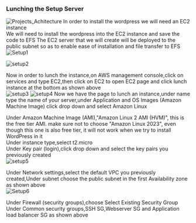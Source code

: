### Lunching the Setup Server
![Projects_Achitecture](https://github.com/AdventureLouis/Host-a-wordpress-website-in-AWS/assets/161846069/f1342a64-519f-4831-b756-336fcaaea203)
In order to install the wordpress we will need an EC2 instance
<br>
We will need to install the wordpress into the EC2 instance and save the code to EFS
The EC2 server that we will create will be deployed to the public subnet so as to enable ease of installation and file transfer to EFS
<br>
![Setup1](https://github.com/AdventureLouis/Host-a-wordpress-website-in-AWS/assets/161846069/d29f4c01-e5b6-4f3e-b3a4-4bd29bfc37e5)

![setup2](https://github.com/AdventureLouis/Host-a-wordpress-website-in-AWS/assets/161846069/c4756b9a-e893-494c-8385-ca2416cd391c)

Now in order to lunch the instance,on AWS management console,click on services and type EC2,then click on EC2 to open EC2 page and click lunch instance at the bottom as shown above
<br>
![setup3](https://github.com/AdventureLouis/Host-a-wordpress-website-in-AWS/assets/161846069/2d495444-c481-4e9a-aa2b-5fd37758812f)
![setup4](https://github.com/AdventureLouis/Host-a-wordpress-website-in-AWS/assets/161846069/4604230e-2c4e-474f-bd9f-d9bc1f491676)
Now we have the page to lunch an instance,under name type the name of your server,under Application and OS Images (Amazon Machine Image) click drop down and select Amazon Linux
<br>

Under Amazon Machine Image (AMI),"Amazon Linux 2 AMI (HVM)", this is the free tier AMI. make sure not to choose "Amazon Linux 2023", even though this one is also free tier, it will not work when we try to install WordPress in it
<br>
Under instance type,select t2.micro
<br>
Under Key pair (login),click drop down and select the key pairs you previously created
<br>
![setup5](https://github.com/AdventureLouis/Host-a-wordpress-website-in-AWS/assets/161846069/5718b5c6-b31e-4990-8a2c-b218d20b59e0)

Under Network settings,select the default VPC you previously created,Under subnet choose the public subnet in the first Availability zone as shown above
<br>
![Setup6](https://github.com/AdventureLouis/Host-a-wordpress-website-in-AWS/assets/161846069/fa6a8690-ef45-4585-be77-de7379fb225f)

Under Firewall (security groups),choose Select Existing Security Group
Under Common security groups,SSH SG,Webserver SG and Application load balancer SG as shown above

